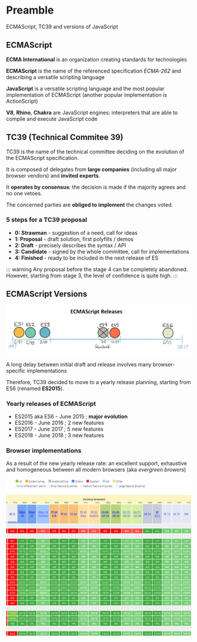 # Preamble

ECMAScript, TC39 and versions of JavaScript

## ECMAScript

**ECMA International** is an organization creating standards for technologies

**ECMAScript** is the name of the referenced specification _ECMA-262_ and describing a versatile scripting language

**JavaScript** is a versatile scripting language and the most popular implementation of ECMAScript (another popular implementation is ActionScript)

**V8**, **Rhino**, **Chakra** are JavaScript engines: interpreters that are able to compile and execute JavaScript code

## TC39 (Technical Commitee 39)

TC39 is the name of the technical committee deciding on the evolution of the ECMAScript specification.

It is composed of delegates from **large companies** (including all major browser vendors) and **invited experts**.

It **operates by consensus**: the decision is made if the majority agrees and no one vetoes.

The concerned parties are **obliged to implement** the changes voted.

### 5 steps for a TC39 proposal

- **0: Strawman** - suggestion of a need, call for ideas
- **1: Proposal** - draft solution, first polyfills / demos
- **2: Draft** - precisely describes the syntax / API
- **3: Candidate** - signed by the whole committee, call for implementations
- **4: Finished** - ready to be included in the next release of ES

::: warning
Any proposal before the stage 4 can be completely abandoned.
However, starting from stage 3, the level of confidence is quite high.
:::

## ECMAScript Versions

![ECMAScriptReleases](../assets/es-releases.png)

A long delay between initial draft and release involves many browser-specific implementations

Therefore, TC39 decided to move to a yearly release planning, starting from ES6 (renamed **ES2015**).

### Yearly releases of ECMAScript

- ES2015 aka ES6 - June 2015 ; **major evolution**
- ES2016 - June 2016 ; 2 new features
- ES2017 - June 2017 ; 5 new features
- ES2018 - June 2018 ; 3 new features

### Browser implementations

As a result of the new yearly release rate: an excellent support, exhaustive and homogeneous between all modern browsers (aka _evergreen browers_)

![ECMAScript browser support](../assets/es-browser-support.png)
